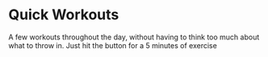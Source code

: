 # Quick Workouts
A few workouts throughout the day, without having to think too much about what to throw in.  Just hit the button for a 5 minutes of exercise
